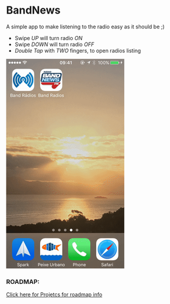 # BandNews
A simple app to make listening to the radio easy as it should be ;)

- Swipe *UP* will turn radio *ON*
- Swipe *DOWN* will turn radio *OFF*
- *Double Tap* with *TWO* fingers, to open radios listing

![super simple BandNews](img/bnews-demo.gif)

### ROADMAP: 
[Click here for Projetcs for roadmap info](https://github.com/dbonates/BandNews/projects/1)
